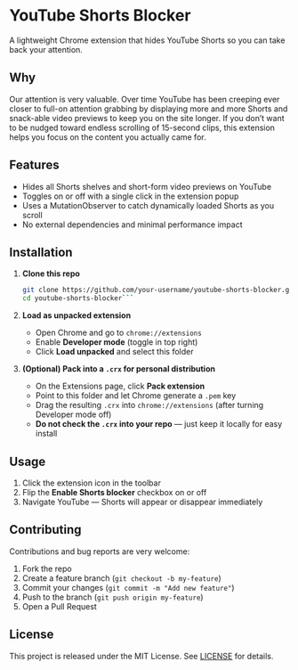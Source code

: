 # YouTube Shorts Blocker

A lightweight Chrome extension that hides YouTube Shorts so you can take back your attention.

## Why

Our attention is very valuable. Over time YouTube has been creeping ever closer to full-on attention grabbing by displaying more and more Shorts and snack-able video previews to keep you on the site longer. If you don’t want to be nudged toward endless scrolling of 15-second clips, this extension helps you focus on the content you actually came for.

## Features

- Hides all Shorts shelves and short-form video previews on YouTube  
- Toggles on or off with a single click in the extension popup  
- Uses a MutationObserver to catch dynamically loaded Shorts as you scroll  
- No external dependencies and minimal performance impact

## Installation

1. **Clone this repo**  
   ```bash
   git clone https://github.com/your-username/youtube-shorts-blocker.git
   cd youtube-shorts-blocker```

2. **Load as unpacked extension**

   * Open Chrome and go to `chrome://extensions`
   * Enable **Developer mode** (toggle in top right)
   * Click **Load unpacked** and select this folder

3. **(Optional) Pack into a `.crx` for personal distribution**

   * On the Extensions page, click **Pack extension**
   * Point to this folder and let Chrome generate a `.pem` key
   * Drag the resulting `.crx` into `chrome://extensions` (after turning Developer mode off)
   * **Do not check the `.crx` into your repo** — just keep it locally for easy install

## Usage

1. Click the extension icon in the toolbar
2. Flip the **Enable Shorts blocker** checkbox on or off
3. Navigate YouTube — Shorts will appear or disappear immediately

## Contributing

Contributions and bug reports are very welcome:

1. Fork the repo
2. Create a feature branch (`git checkout -b my-feature`)
3. Commit your changes (`git commit -m "Add new feature"`)
4. Push to the branch (`git push origin my-feature`)
5. Open a Pull Request

## License

This project is released under the MIT License. See [LICENSE](LICENSE) for details.

